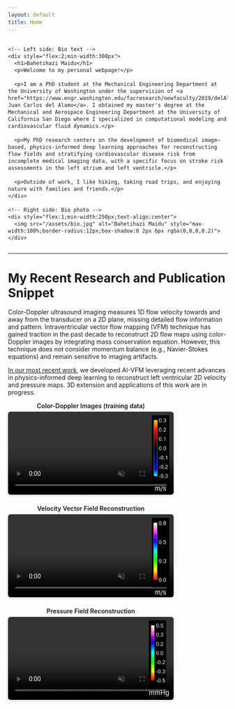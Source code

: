 ```yaml
---
layout: default
title: Home
---
```


<div style="width:100%;max-width:1500px;margin:0 auto">
  <div style="display:flex;align-items:flex-start;gap:20px;flex-wrap:wrap">

    <!-- Left side: Bio text -->
    <div style="flex:2;min-width:300px">
      <h1>Bahetihazi Maidu</h1>
      <p>Welcome to my personal webpage!</p>
  
      <p>I am a PhD student at the Mechanical Engineering Department at the University of Washington under the supervision of <a href="https://www.engr.washington.edu/facresearch/newfaculty/2019/delAlamo">Dr. Juan Carlos del Alamo</a>. I obtained my master's degree at the Mechanical and Aerospace Engineering Department at the University of California San Diego where I specialized in computational modeling and cardiovascular fluid dynamics.</p>
  
      <p>My PhD research centers on the development of biomedical image–based, physics-informed deep learning approaches for reconstructing flow fields and stratifying cardiovascular disease risk from incomplete medical imaging data, with a specific focus on stroke risk assessments in the left atrium and left ventricle.</p>
  
      <p>Outside of work, I like hiking, taking road trips, and enjoying nature with families and friends.</p>
    </div>
  
    <!-- Right side: Bio photo -->
    <div style="flex:1;min-width:250px;text-align:center">
      <img src="/assets/bio.jpg" alt="Bahetihazi Maidu" style="max-width:100%;border-radius:12px;box-shadow:0 2px 6px rgba(0,0,0,0.2)">
    </div>

  </div>
</div>

---

# My Recent Research and Publication Snippet

Color-Doppler ultrasound imaging measures 1D flow velocity towards and away from the transducer on a 2D plane, missing detailed flow information and pattern. Intraventricular vector flow mapping (VFM) technique has gained traction in the past decade to reconstruct 2D flow maps using color-Doppler images by integrating mass conservation equation. However, this technique does not consider momentum balance (e.g., Navier-Stokes equations) and remain sensitive to imaging artifacts. 

<a href="https://doi.org/10.1016/j.compbiomed.2024.109476">In our most recent work</a>, we developed AI-VFM leveraging recent advances in physics-informed deep learning to reconstruct left ventricular 2D velocity and pressure maps. 3D extension and applications of this work are in progress.

<!-- Page-specific CSS -->
<style>
.video-row {
  display: flex;
  gap: 20px;
  flex-wrap: wrap;
  justify-content: flex-start;
}
.video-row video {
  width: 380px;          
  max-width: 100%;
  border-radius: 6px;    
  box-shadow: 0 2px 6px rgba(0,0,0,0.15); 
}
.video-container {
  position: relative;
  width: 380px; 
}

.video-title {
  text-align: center;
  font-weight: 600;
  margin-bottom: 5px;
}

.video-container video {
  width: 100%;
  border-radius: 6px;
  box-shadow: 0 2px 6px rgba(0,0,0,0.15);
}

/* Overlay figure container */
.overlay-figure {
  position: absolute;
  top: 30px;
  right: 10px;
  text-align: center;
}

/* Overlay image */
.overlay-figure img {
  width: 40px;  
  border-radius: 0;
  display: block;
}

/* Overlay caption */
.overlay-caption {
  margin-top: 2px;
  font-size: 15px;
  color: white;
  text-shadow: 0 0 3px rgba(0,0,0,0.7);
}
</style>

<div class="video-row">
  <div class="video-container">
    <div class="video-title">Color-Doppler Images (training data)</div>
    <video autoplay muted playsinline loop controls>
      <source src="/assets/VR_train.mp4" type="video/mp4">
    </video>
    <div class="overlay-figure">
      <img src="/assets/Dop_cbar.png" alt="Overlay figure">
      <div class="overlay-caption">m/s</div>
    </div>
  </div>

  <div class="video-container">
    <div class="video-title">Velocity Vector Field Reconstruction</div>
    <video autoplay muted playsinline loop controls>
      <source src="/assets/Vmag_pred.mp4" type="video/mp4">
    </video>
    <div class="overlay-figure">
      <img src="/assets/Vmag_cbar.png" alt="Overlay figure">
      <div class="overlay-caption">m/s</div>
    </div>
  </div>

  <div class="video-container">
    <div class="video-title">Pressure Field Reconstruction</div>
    <video autoplay muted playsinline loop controls>
      <source src="/assets/Pressure_pred.mp4" type="video/mp4">
    </video>
    <div class="overlay-figure">
      <img src="/assets/P_cbar.png" alt="Overlay figure">
      <div class="overlay-caption">mmHg</div>
    </div>
  </div>
</div>

<script>
document.addEventListener("DOMContentLoaded", () => {
  const videos = document.querySelectorAll(".video-container video");

  let readyCount = 0;
  videos.forEach(video => {
    // Count each video once when it's ready to play through
    const onReady = () => {
      video.removeEventListener("canplaythrough", onReady);
      readyCount++;
      if (readyCount === videos.length) {
        videos.forEach(v => v.currentTime = 0);
        videos.forEach(v => v.play().catch(() => {}));
      }
    };
    video.addEventListener("canplaythrough", onReady);
  });

  // Keep them in sync if the user pauses/plays one
  videos.forEach(video => {
    video.addEventListener("play", () => {
      videos.forEach(v => { if (v !== video && v.paused) v.play().catch(() => {}); });
    });
    video.addEventListener("pause", () => {
      videos.forEach(v => { if (v !== video && !v.paused) v.pause(); });
    });
  });

  // Restart all together when any one finishes (to keep loop sync)
  videos.forEach(video => {
    video.addEventListener("ended", () => {
      videos.forEach(v => {
        v.currentTime = 0;
        v.play().catch(() => {});
      });
    });
  });
});
</script>
